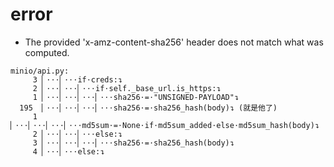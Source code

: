 # error

- The provided &#39;x-amz-content-sha256&#39; header does not match what was computed.
```shell
minio/api.py:
     3 ▏⋅⋅⋅▏⋅⋅⋅if⋅creds:↴
     2 ▏⋅⋅⋅▏⋅⋅⋅▏⋅⋅⋅if⋅self._base_url.is_https:↴
     1 ▏⋅⋅⋅▏⋅⋅⋅▏⋅⋅⋅▏⋅⋅⋅sha256⋅=⋅"UNSIGNED-PAYLOAD"↴
  195  ▏⋅⋅⋅▏⋅⋅⋅▏⋅⋅⋅▏⋅⋅⋅sha256⋅=⋅sha256_hash(body)↴ (就是他了)
     1 ▏⋅⋅⋅▏⋅⋅⋅▏⋅⋅⋅▏⋅⋅⋅md5sum⋅=⋅None⋅if⋅md5sum_added⋅else⋅md5sum_hash(body)↴
     2 ▏⋅⋅⋅▏⋅⋅⋅▏⋅⋅⋅else:↴
     3 ▏⋅⋅⋅▏⋅⋅⋅▏⋅⋅⋅▏⋅⋅⋅sha256⋅=⋅sha256_hash(body)↴
     4 ▏⋅⋅⋅▏⋅⋅⋅else:↴
```
